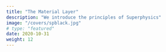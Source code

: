 ```yaml
---
title: "The Material Layer"
description: "We introduce the principles of Superphysics"
image: "/covers/spblack.jpg"
# type: "featured"
date: 2020-10-31
weight: 12
---
```

